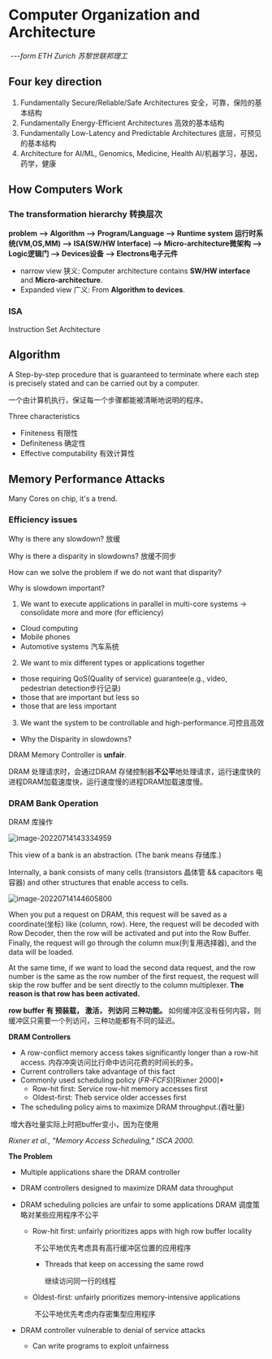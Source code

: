 # Computer Organization and Architecture 

​																																			---*form ETH Zurich  苏黎世联邦理工*

## Four key direction 

1.   Fundamentally Secure/Reliable/Safe Architectures    安全，可靠，保险的基本结构
2.   Fundamentally Energy-Efficient Architectures      高效的基本结构
3.   Fundamentally Low-Latency and Predictable Architectures    底层，可预见的基本结构
4.   Architecture for AI/ML, Genomics, Medicine, Health      AI/机器学习，基因，药学，健康  



## How Computers Work



### The transformation hierarchy    转换层次

**problem --> Algorithm --> Program/Language --> Runtime system 运行时系统(VM,OS,MM) --> ISA(SW/HW Interface) --> Micro-architecture微架构 --> Logic逻辑门 --> Devices设备 --> Electrons电子元件** 

-   narrow view 狭义: Computer architecture contains  **SW/HW interface** and **Micro-architecture**.
-   Expanded view 广义:  From **Algorithm to devices**.

### ISA

Instruction Set Architecture 

## Algorithm

A Step-by-step procedure that is guaranteed to terminate where each step is precisely stated and can be carried out by a computer.

一个由计算机执行，保证每一个步骤都能被清晰地说明的程序。



Three characteristics

-   Finiteness   有限性 
-   Definiteness   确定性
-    Effective computability    有效计算性



## Memory Performance Attacks

Many Cores on chip, it's a trend. 



### Efficiency issues



Why is there any slowdown? 放缓

Why is there a disparity in slowdowns? 放缓不同步

How can we solve the problem if we do not want that disparity?



Why is slowdown important?

1.   We want to execute applications in parallel in multi-core systems  -> consolidate more and more (for efficiency)

-   Cloud computing
-   Mobile phones
-   Automotive systems 汽车系统

2.   We want to mix different types or applications together

-   those requiring QoS(Quality of service) guarantee(e.g., video, pedestrian detection步行记录)
-   those that are important but less so
-   those that are less important

3.   We want the system to be controllable and high-performance.可控且高效

     

-   Why the Disparity in slowdowns?

DRAM Memory Controller is **unfair**.

DRAM 处理请求时，会通过DRAM 存储控制器**不公平**地处理请求，运行速度快的进程DRAM加载速度快，运行速度慢的进程DRAM加载速度慢。





### DRAM Bank Operation  

DRAM 库操作

![image-20220714143334959](C:\Users\MaxCroft\AppData\Roaming\Typora\typora-user-images\image-20220714143334959.png)

This view of a bank is an abstraction.  (The bank means 存储库.)

Internally, a bank consists of many cells (transistors 晶体管 && capacitors 电容器) and other structures that enable access to cells.

![image-20220714144605800](C:\Users\MaxCroft\AppData\Roaming\Typora\typora-user-images\image-20220714144605800.png)

When you put a request on DRAM, this request will be saved as a coordinate(坐标) like  (column, row).  Here, the request will be decoded with Row Decoder, then the row will be activated and put into the Row Buffer.  Finally, the request will go through the column mux(列复用选择器), and the data will be loaded. 

At the same time, if we want to load the second data request, and the row number is the same as the row number of the first request, the request will skip the row buffer and be sent directly to the column multiplexer. **The reason is that row has been activated.**

 **row buffer 有 预装载， 激活， 列访问 三种功能。** 如何缓冲区没有任何内容，则缓冲区只需要一个列访问，三种功能都有不同的延迟。

**DRAM Controllers**

-   A row-conflict memory access takes significantly longer than a row-hit access. 内存冲突访问比行命中访问花费的时间长的多。
-   Current controllers take advantage of this fact
-   Commonly used scheduling policy (*FR-FCFS*)[Rixner 2000]*
    -   Row-hit first: Service row-hit memory accesses first
    -   Oldest-first: Theb service older accesses first
-   The scheduling policy aims to maximize DRAM throughput.(吞吐量)

​			增大吞吐量实际上时把buffer变小，因为在使用

*Rixner et al., "Memory Access Scheduling," ISCA 2000.*



**The Problem**

-   Multiple applications share the DRAM controller

-   DRAM controllers designed to maximize DRAM data throughput

-   DRAM scheduling policies are unfair to some applications    DRAM 调度策略对某些应用程序不公平

    -   Row-hit first: unfairly prioritizes apps with high row buffer locality

        ​							不公平地优先考虑具有高行缓冲区位置的应用程序		

        -   Threads that keep on accessing the same rowd

            继续访问同一行的线程

    -   Oldest-first: unfairly prioritizes memory-intensive applications

        ​							不公平地优先考虑内存密集型应用程序

-   DRAM controller vulnerable to denial of service attacks

    -   Can write programs to exploit unfairness
